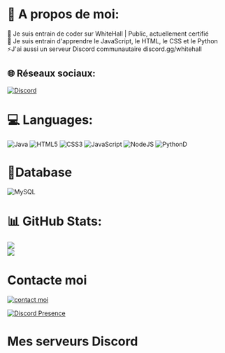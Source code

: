 # 💫 A propos de moi:

🔭 Je suis entrain de coder sur WhiteHall | Public, actuellement certifié<br>🌱 Je suis entrain d'apprendre le JavaScript, le HTML, le CSS et le Python<br>⚡J'ai aussi un serveur Discord communautaire discord.gg/whitehall<br>


## 🌐 Réseaux sociaux:
[![Discord](https://img.shields.io/badge/Discord-%237289DA.svg?logo=discord&logoColor=white)](https://discord.gg/whitehall) 

# 💻 Languages:
![Java](https://img.shields.io/badge/java-%23ED8B00.svg?style=for-the-badge&logo=java&logoColor=white)
![HTML5](https://img.shields.io/badge/HTML5%20-%23E34F26.svg?style=for-the-badge&logo=html5&logoColor=white)
![CSS3](https://img.shields.io/badge/CSS%20-%231572B6.svg?style=for-the-badge&logo=css3&logoColor=white)
![JavaScript](https://img.shields.io/badge/JavaScript%20-%23F7DF1E.svg?style=for-the-badge&logo=javascript&logoColor=black)
![NodeJS](https://img.shields.io/badge/node.js-6DA55F?style=for-the-badge&logo=node.js&logoColor=white)
![Python](https://img.shields.io/badge/python-3670A0?style=for-the-badge&logo=python&logoColor=ffdd54)D 
# 📅Database
![MySQL](https://img.shields.io/badge/mysql-%2300f.svg?style=for-the-badge&logo=mysql&logoColor=white)
# 📊 GitHub Stats:
![](https://github-readme-stats.vercel.app/api?username=whitehall-opensource&theme=nightowl&hide_border=false&include_all_commits=false&count_private=false)<br/>
![](https://github-readme-stats.vercel.app/api/top-langs/?username=whitehall-opensource&theme=nightowl&hide_border=false&include_all_commits=false&count_private=false&layout=compact)

# Contacte moi

<a href="https://discord.com/channels/@me/820361590826205215"> <img src="https://discord.c99.nl/widget/theme-2/820361590826205215.png" alt="contact moi">
  
[![Discord Presence](https://lanyard.cnrad.dev/api/820361590826205215)](https://discord.com/users/820361590826205215)
# Mes serveurs Discord
